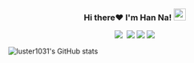 <div align="center">
  <h3>Hi there❤ I'm Han Na! <img src="https://user-images.githubusercontent.com/7090906/89491598-94fab980-d7ea-11ea-8058-b30f74466a2e.gif" height="24" /></h3>  
</div>

<p align="center">
  <img src="https://img.shields.io/badge/C-A8B9CC?style=flat-square&logo=C&logoColor=white"/>&nbsp
  <img src="https://img.shields.io/badge/C++-A8B9CC?style=flat-square&logo=C%2B%2B&logoColor=white"/>
  <img src="https://img.shields.io/badge/java-007396?style=flat-square&logo=Java&logoColor=white"/>
  <img src="https://img.shields.io/badge/python-3776AB?style=flat-square&logo=Python&logoColor=white"/>
  
</p>

<!--
**luster1031/luster1031** is a ✨ _special_ ✨ repository because its `README.md` (this file) appears on your GitHub profile.

Here are some ideas to get you started:

- 🔭 I’m currently working on ...
- 🌱 I’m currently learning ...
- 👯 I’m looking to collaborate on ...
- 🤔 I’m looking for help with ...
- 💬 Ask me about ...
- 📫 How to reach me: ...
- 😄 Pronouns: ...
- ⚡ Fun fact: ...
-->
![luster1031's GitHub stats](https://github-readme-stats.vercel.app/api?username=luster1031&count_private=true&show_icons=true&theme=tokyonight)
